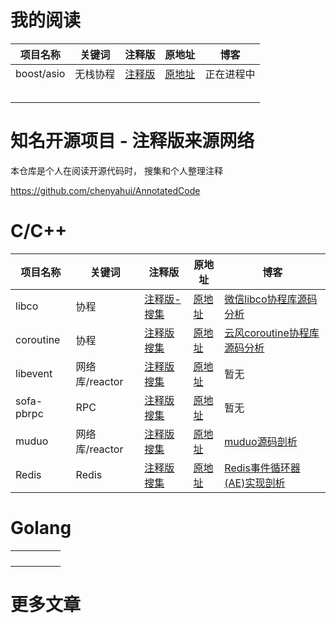 # 我的阅读



| 项目名称   | 关键词   | 注释版                                                       | 原地址                                     | 博客       |
| ---------- | -------- | ------------------------------------------------------------ | ------------------------------------------ | ---------- |
| boost/asio | 无栈协程 | [注释版](https://github.com/watchpoints/daily_read_coding/tree/master/boost/asio-develop/include/boost/asio) | [原地址](https://github.com/boostorg/asio) | 正在进程中 |
|            |          |                                                              |                                            |            |
|            |          |                                                              |                                            |            |
|            |          |                                                              |                                            |            |
|            |          |                                                              |                                            |            |
|            |          |                                                              |                                            |            |







# 知名开源项目 - 注释版来源网络

本仓库是个人在阅读开源代码时， 搜集和个人整理注释

https://github.com/chenyahui/AnnotatedCode

# C/C++
| 项目名称 | 关键词 | 注释版 | 原地址 | 博客 |
| ------| ------ | ------ | ------ | ------ |
| libco | 协程 |[注释版-搜集](https://github.com/chenyahui/annotated_code/tree/master/libco)| [原地址](https://github.com/Tencent/libco)|[微信libco协程库源码分析](http://www.cyhone.com/articles/analysis-of-libco/) |
| coroutine | 协程 |[注释版搜集](https://github.com/chenyahui/annotated_code/tree/master/coroutine)|[原地址](https://github.com/cloudwu/coroutine)| [云风coroutine协程库源码分析](http://www.cyhone.com/articles/analysis-of-cloudwu-coroutine/) |
| libevent | 网络库/reactor |[注释版搜集](https://github.com/chenyahui/annotated_code/tree/master/libevent)| [原地址](https://github.com/libevent/libevent)| 暂无 |
| sofa-pbrpc | RPC |[注释版搜集](https://github.com/chenyahui/annotated_code/tree/master/sofa-pbrpc)| [原地址](https://github.com/baidu/sofa-pbrpc)|暂无 |
| muduo | 网络库/reactor |[注释版搜集](https://github.com/chenyahui/annotated_code/tree/master/muduo)|[原地址](https://github.com/chenshuo/muduo) |[muduo源码剖析](http://www.cyhone.com/articles/analysis-of-muduo/) |
| Redis | Redis |[注释版搜集](https://github.com/chenyahui/AnnotatedCode/tree/master/redis-5.0)|[原地址](https://github.com/antirez/redis)|[Redis事件循环器(AE)实现剖析](https://www.cyhone.com/articles/analysis-of-redis-ae/)|

# Golang
|      |      |      |      |      |
| ------| ------ | ------ | ------ | ------ |
|      |      |      |      |      |
|      |      |      |      |      |
|      |      |      |      |      |
|      |      |      |      |      |



# 更多文章

